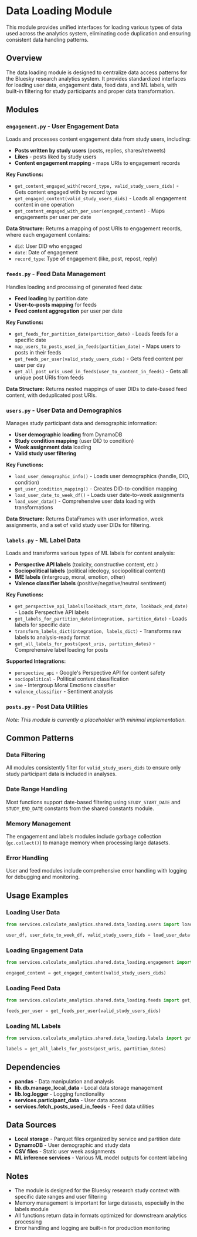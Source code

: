 # Data Loading Module

This module provides unified interfaces for loading various types of data used across the analytics system, eliminating code duplication and ensuring consistent data handling patterns.

## Overview

The data loading module is designed to centralize data access patterns for the Bluesky research analytics system. It provides standardized interfaces for loading user data, engagement data, feed data, and ML labels, with built-in filtering for study participants and proper data transformation.

## Modules

### `engagement.py` - User Engagement Data

Loads and processes content engagement data from study users, including:

- **Posts written by study users** (posts, replies, shares/retweets)
- **Likes** - posts liked by study users
- **Content engagement mapping** - maps URIs to engagement records

**Key Functions:**
- `get_content_engaged_with(record_type, valid_study_users_dids)` - Gets content engaged with by record type
- `get_engaged_content(valid_study_users_dids)` - Loads all engagement content in one operation
- `get_content_engaged_with_per_user(engaged_content)` - Maps engagements per user per date

**Data Structure:**
Returns a mapping of post URIs to engagement records, where each engagement contains:
- `did`: User DID who engaged
- `date`: Date of engagement
- `record_type`: Type of engagement (like, post, repost, reply)

### `feeds.py` - Feed Data Management

Handles loading and processing of generated feed data:

- **Feed loading** by partition date
- **User-to-posts mapping** for feeds
- **Feed content aggregation** per user per date

**Key Functions:**
- `get_feeds_for_partition_date(partition_date)` - Loads feeds for a specific date
- `map_users_to_posts_used_in_feeds(partition_date)` - Maps users to posts in their feeds
- `get_feeds_per_user(valid_study_users_dids)` - Gets feed content per user per day
- `get_all_post_uris_used_in_feeds(user_to_content_in_feeds)` - Gets all unique post URIs from feeds

**Data Structure:**
Returns nested mappings of user DIDs to date-based feed content, with deduplicated post URIs.

### `users.py` - User Data and Demographics

Manages study participant data and demographic information:

- **User demographic loading** from DynamoDB
- **Study condition mapping** (user DID to condition)
- **Week assignment data** loading
- **Valid study user filtering**

**Key Functions:**
- `load_user_demographic_info()` - Loads user demographics (handle, DID, condition)
- `get_user_condition_mapping()` - Creates DID-to-condition mapping
- `load_user_date_to_week_df()` - Loads user date-to-week assignments
- `load_user_data()` - Comprehensive user data loading with transformations

**Data Structure:**
Returns DataFrames with user information, week assignments, and a set of valid study user DIDs for filtering.

### `labels.py` - ML Label Data

Loads and transforms various types of ML labels for content analysis:

- **Perspective API labels** (toxicity, constructive content, etc.)
- **Sociopolitical labels** (political ideology, sociopolitical content)
- **IME labels** (intergroup, moral, emotion, other)
- **Valence classifier labels** (positive/negative/neutral sentiment)

**Key Functions:**
- `get_perspective_api_labels(lookback_start_date, lookback_end_date)` - Loads Perspective API labels
- `get_labels_for_partition_date(integration, partition_date)` - Loads labels for specific date
- `transform_labels_dict(integration, labels_dict)` - Transforms raw labels to analysis-ready format
- `get_all_labels_for_posts(post_uris, partition_dates)` - Comprehensive label loading for posts

**Supported Integrations:**
- `perspective_api` - Google's Perspective API for content safety
- `sociopolitical` - Political content classification
- `ime` - Intergroup Moral Emotions classifier
- `valence_classifier` - Sentiment analysis

### `posts.py` - Post Data Utilities

*Note: This module is currently a placeholder with minimal implementation.*

## Common Patterns

### Data Filtering
All modules consistently filter for `valid_study_users_dids` to ensure only study participant data is included in analyses.

### Date Range Handling
Most functions support date-based filtering using `STUDY_START_DATE` and `STUDY_END_DATE` constants from the shared constants module.

### Memory Management
The engagement and labels modules include garbage collection (`gc.collect()`) to manage memory when processing large datasets.

### Error Handling
User and feed modules include comprehensive error handling with logging for debugging and monitoring.

## Usage Examples

### Loading User Data
```python
from services.calculate_analytics.shared.data_loading.users import load_user_data

user_df, user_date_to_week_df, valid_study_users_dids = load_user_data()
```

### Loading Engagement Data
```python
from services.calculate_analytics.shared.data_loading.engagement import get_engaged_content

engaged_content = get_engaged_content(valid_study_users_dids)
```

### Loading Feed Data
```python
from services.calculate_analytics.shared.data_loading.feeds import get_feeds_per_user

feeds_per_user = get_feeds_per_user(valid_study_users_dids)
```

### Loading ML Labels
```python
from services.calculate_analytics.shared.data_loading.labels import get_all_labels_for_posts

labels = get_all_labels_for_posts(post_uris, partition_dates)
```

## Dependencies

- **pandas** - Data manipulation and analysis
- **lib.db.manage_local_data** - Local data storage management
- **lib.log.logger** - Logging functionality
- **services.participant_data** - User data access
- **services.fetch_posts_used_in_feeds** - Feed data utilities

## Data Sources

- **Local storage** - Parquet files organized by service and partition date
- **DynamoDB** - User demographic and study data
- **CSV files** - Static user week assignments
- **ML inference services** - Various ML model outputs for content labeling

## Notes

- The module is designed for the Bluesky research study context with specific date ranges and user filtering
- Memory management is important for large datasets, especially in the labels module
- All functions return data in formats optimized for downstream analytics processing
- Error handling and logging are built-in for production monitoring
